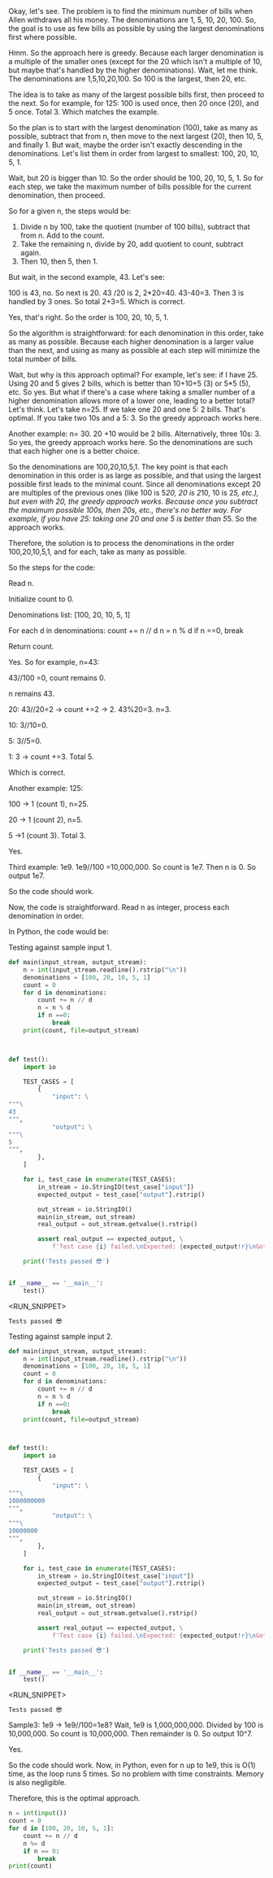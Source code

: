 <think>
Okay, let's see. The problem is to find the minimum number of bills when Allen withdraws all his money. The denominations are 1, 5, 10, 20, 100. So, the goal is to use as few bills as possible by using the largest denominations first where possible.

Hmm. So the approach here is greedy. Because each larger denomination is a multiple of the smaller ones (except for the 20 which isn't a multiple of 10, but maybe that's handled by the higher denominations). Wait, let me think. The denominations are 1,5,10,20,100. So 100 is the largest, then 20, etc. 

The idea is to take as many of the largest possible bills first, then proceed to the next. So for example, for 125: 100 is used once, then 20 once (20), and 5 once. Total 3. Which matches the example.

So the plan is to start with the largest denomination (100), take as many as possible, subtract that from n, then move to the next largest (20), then 10, 5, and finally 1. But wait, maybe the order isn't exactly descending in the denominations. Let's list them in order from largest to smallest: 100, 20, 10, 5, 1.

Wait, but 20 is bigger than 10. So the order should be 100, 20, 10, 5, 1. So for each step, we take the maximum number of bills possible for the current denomination, then proceed.

So for a given n, the steps would be:

1. Divide n by 100, take the quotient (number of 100 bills), subtract that from n. Add to the count.
2. Take the remaining n, divide by 20, add quotient to count, subtract again.
3. Then 10, then 5, then 1.

But wait, in the second example, 43. Let's see:

100 is 43, no. So next is 20. 43 /20 is 2, 2*20=40. 43-40=3. Then 3 is handled by 3 ones. So total 2+3=5. Which is correct.

Yes, that's right. So the order is 100, 20, 10, 5, 1.

So the algorithm is straightforward: for each denomination in this order, take as many as possible. Because each higher denomination is a larger value than the next, and using as many as possible at each step will minimize the total number of bills.

Wait, but why is this approach optimal? For example, let's see: if I have 25. Using 20 and 5 gives 2 bills, which is better than 10+10+5 (3) or 5*5 (5), etc. So yes. But what if there's a case where taking a smaller number of a higher denomination allows more of a lower one, leading to a better total? Let's think. Let's take n=25. If we take one 20 and one 5: 2 bills. That's optimal. If you take two 10s and a 5: 3. So the greedy approach works here.

Another example: n= 30. 20 +10 would be 2 bills. Alternatively, three 10s: 3. So yes, the greedy approach works here. So the denominations are such that each higher one is a better choice. 

So the denominations are 100,20,10,5,1. The key point is that each denomination in this order is as large as possible, and that using the largest possible first leads to the minimal count. Since all denominations except 20 are multiples of the previous ones (like 100 is 5*20, 20 is 2*10, 10 is 2*5, etc.), but even with 20, the greedy approach works. Because once you subtract the maximum possible 100s, then 20s, etc., there's no better way. For example, if you have 25: taking one 20 and one 5 is better than 5*5. So the approach works.

Therefore, the solution is to process the denominations in the order 100,20,10,5,1, and for each, take as many as possible.

So the steps for the code:

Read n.

Initialize count to 0.

Denominations list: [100, 20, 10, 5, 1]

For each d in denominations:
    count += n // d
    n = n % d
    if n ==0, break

Return count.

Yes. So for example, n=43:

43//100 =0, count remains 0.

n remains 43.

20: 43//20=2 → count +=2 → 2. 43%20=3. n=3.

10: 3//10=0.

5: 3//5=0. 

1: 3 → count +=3. Total 5.

Which is correct.

Another example: 125:

100 → 1 (count 1), n=25.

20 → 1 (count 2), n=5.

5 →1 (count 3). Total 3.

Yes.

Third example: 1e9. 1e9//100 =10,000,000. So count is 1e7. Then n is 0. So output 1e7.

So the code should work.

Now, the code is straightforward. Read n as integer, process each denomination in order.

In Python, the code would be:

Testing against sample input 1.

```python
def main(input_stream, output_stream):
    n = int(input_stream.readline().rstrip("\n"))
    denominations = [100, 20, 10, 5, 1]
    count = 0
    for d in denominations:
        count += n // d
        n = n % d
        if n ==0:
            break
    print(count, file=output_stream)



def test():
    import io

    TEST_CASES = [
        {
            "input": \
"""\
43
""",
            "output": \
"""\
5
""",
        }, 
    ]

    for i, test_case in enumerate(TEST_CASES):
        in_stream = io.StringIO(test_case["input"])
        expected_output = test_case["output"].rstrip()

        out_stream = io.StringIO()
        main(in_stream, out_stream)
        real_output = out_stream.getvalue().rstrip()

        assert real_output == expected_output, \
            f'Test case {i} failed.\nExpected: {expected_output!r}\nGot: {real_output!r}'

    print('Tests passed 😎')


if __name__ == '__main__':
    test()


```

<RUN_SNIPPET>
```output
Tests passed 😎

```

Testing against sample input 2.

```python
def main(input_stream, output_stream):
    n = int(input_stream.readline().rstrip("\n"))
    denominations = [100, 20, 10, 5, 1]
    count = 0
    for d in denominations:
        count += n // d
        n = n % d
        if n ==0:
            break
    print(count, file=output_stream)



def test():
    import io

    TEST_CASES = [
        {
            "input": \
"""\
1000000000
""",
            "output": \
"""\
10000000
""",
        }, 
    ]

    for i, test_case in enumerate(TEST_CASES):
        in_stream = io.StringIO(test_case["input"])
        expected_output = test_case["output"].rstrip()

        out_stream = io.StringIO()
        main(in_stream, out_stream)
        real_output = out_stream.getvalue().rstrip()

        assert real_output == expected_output, \
            f'Test case {i} failed.\nExpected: {expected_output!r}\nGot: {real_output!r}'

    print('Tests passed 😎')


if __name__ == '__main__':
    test()


```

<RUN_SNIPPET>
```output
Tests passed 😎

```

Sample3: 1e9 → 1e9//100=1e8? Wait, 1e9 is 1,000,000,000. Divided by 100 is 10,000,000. So count is 10,000,000. Then remainder is 0. So output 10^7.

Yes.

So the code should work. Now, in Python, even for n up to 1e9, this is O(1) time, as the loop runs 5 times. So no problem with time constraints. Memory is also negligible.

Therefore, this is the optimal approach.
</think>

```python
n = int(input())
count = 0
for d in [100, 20, 10, 5, 1]:
    count += n // d
    n %= d
    if n == 0:
        break
print(count)
```

